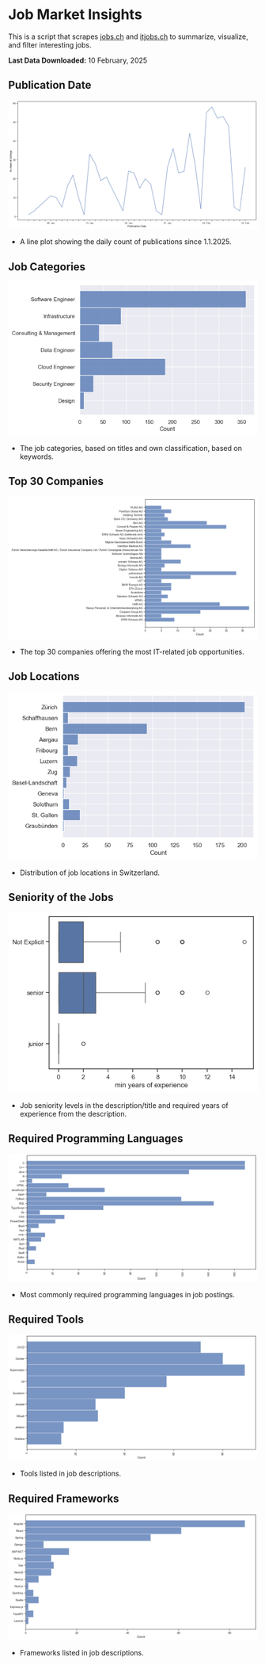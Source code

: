 # Job Market Insights

This is a script that scrapes [jobs.ch](https://www.jobs.ch/en/) and [itjobs.ch](https://www.itjobs.ch/jobs/) to summarize, visualize, and filter interesting jobs.

**Last Data Downloaded:** 10 February, 2025

## Publication Date
![Plot of Publication Date Distribution](plots/time.png)
* A line plot showing the daily count of publications since 1.1.2025.

## Job Categories
![Job Catgories](plots/job_categories.png)
* The job categories, based on titles and own classification, based on keywords.
## Top 30 Companies
![Top 30 Companies](plots/job_companies.png)
* The top 30 companies offering the most IT-related job opportunities.

## Job Locations
![Job Locations](plots/job_locations.png)
* Distribution of job locations in Switzerland.

## Seniority of the Jobs
![Seniority Levels](plots/seniority.png)
* Job seniority levels in the description/title and required years of experience from the description.

## Required Programming Languages
![Required Programming Languages](plots/languages.png)
* Most commonly required programming languages in job postings.

## Required Tools
![Required Tools](plots/tools.png)
* Tools listed in job descriptions.

## Required Frameworks
![Required Frameworks](plots/frameworks.png)
* Frameworks listed in job descriptions.
